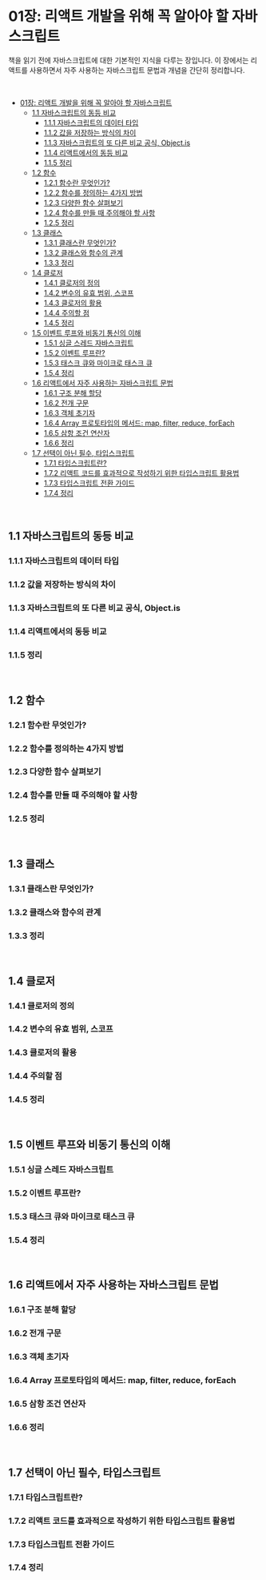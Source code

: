 # 01장: 리액트 개발을 위해 꼭 알아야 할 자바스크립트

책을 읽기 전에 자바스크립트에 대한 기본적인 지식을 다루는 장입니다.
이 장에서는 리액트를 사용하면서 자주 사용하는 자바스크립트 문법과 개념을 간단히 정리합니다.

<br>

- [01장: 리액트 개발을 위해 꼭 알아야 할 자바스크립트](#01장-리액트-개발을-위해-꼭-알아야-할-자바스크립트)
  - [1.1 자바스크립트의 동등 비교](#11-자바스크립트의-동등-비교)
    - [1.1.1 자바스크립트의 데이터 타입](#111-자바스크립트의-데이터-타입)
    - [1.1.2 값을 저장하는 방식의 차이](#112-값을-저장하는-방식의-차이)
    - [1.1.3 자바스크립트의 또 다른 비교 공식, Object.is](#113-자바스크립트의-또-다른-비교-공식-objectis)
    - [1.1.4 리액트에서의 동등 비교](#114-리액트에서의-동등-비교)
    - [1.1.5 정리](#115-정리)
  - [1.2 함수](#12-함수)
    - [1.2.1 함수란 무엇인가?](#121-함수란-무엇인가)
    - [1.2.2 함수를 정의하는 4가지 방법](#122-함수를-정의하는-4가지-방법)
    - [1.2.3 다양한 함수 살펴보기](#123-다양한-함수-살펴보기)
    - [1.2.4 함수를 만들 때 주의해야 할 사항](#124-함수를-만들-때-주의해야-할-사항)
    - [1.2.5 정리](#125-정리)
  - [1.3 클래스](#13-클래스)
    - [1.3.1 클래스란 무엇인가?](#131-클래스란-무엇인가)
    - [1.3.2 클래스와 함수의 관계](#132-클래스와-함수의-관계)
    - [1.3.3 정리](#133-정리)
  - [1.4 클로저](#14-클로저)
    - [1.4.1 클로저의 정의](#141-클로저의-정의)
    - [1.4.2 변수의 유효 범위, 스코프](#142-변수의-유효-범위-스코프)
    - [1.4.3 클로저의 활용](#143-클로저의-활용)
    - [1.4.4 주의할 점](#144-주의할-점)
    - [1.4.5 정리](#145-정리)
  - [1.5 이벤트 루프와 비동기 통신의 이해](#15-이벤트-루프와-비동기-통신의-이해)
    - [1.5.1 싱글 스레드 자바스크립트](#151-싱글-스레드-자바스크립트)
    - [1.5.2 이벤트 루프란?](#152-이벤트-루프란)
    - [1.5.3 태스크 큐와 마이크로 태스크 큐](#153-태스크-큐와-마이크로-태스크-큐)
    - [1.5.4 정리](#154-정리)
  - [1.6 리액트에서 자주 사용하는 자바스크립트 문법](#16-리액트에서-자주-사용하는-자바스크립트-문법)
    - [1.6.1 구조 분해 할당](#161-구조-분해-할당)
    - [1.6.2 전개 구문](#162-전개-구문)
    - [1.6.3 객체 초기자](#163-객체-초기자)
    - [1.6.4 Array 프로토타입의 메서드: map, filter, reduce, forEach](#164-array-프로토타입의-메서드-map-filter-reduce-foreach)
    - [1.6.5 삼항 조건 연산자](#165-삼항-조건-연산자)
    - [1.6.6 정리](#166-정리)
  - [1.7 선택이 아닌 필수, 타입스크립트](#17-선택이-아닌-필수-타입스크립트)
    - [1.7.1 타입스크립트란?](#171-타입스크립트란)
    - [1.7.2 리액트 코드를 효과적으로 작성하기 위한 타입스크립트 활용법](#172-리액트-코드를-효과적으로-작성하기-위한-타입스크립트-활용법)
    - [1.7.3 타입스크립트 전환 가이드](#173-타입스크립트-전환-가이드)
    - [1.7.4 정리](#174-정리)

<br>

## 1.1 자바스크립트의 동등 비교
### 1.1.1 자바스크립트의 데이터 타입
### 1.1.2 값을 저장하는 방식의 차이
### 1.1.3 자바스크립트의 또 다른 비교 공식, Object.is
### 1.1.4 리액트에서의 동등 비교
### 1.1.5 정리

<br>

## 1.2 함수
### 1.2.1 함수란 무엇인가?
### 1.2.2 함수를 정의하는 4가지 방법
### 1.2.3 다양한 함수 살펴보기
### 1.2.4 함수를 만들 때 주의해야 할 사항
### 1.2.5 정리

<br>

## 1.3 클래스
### 1.3.1 클래스란 무엇인가?
### 1.3.2 클래스와 함수의 관계
### 1.3.3 정리

<br>

## 1.4 클로저
### 1.4.1 클로저의 정의
### 1.4.2 변수의 유효 범위, 스코프
### 1.4.3 클로저의 활용
### 1.4.4 주의할 점
### 1.4.5 정리

<br>

## 1.5 이벤트 루프와 비동기 통신의 이해
### 1.5.1 싱글 스레드 자바스크립트
### 1.5.2 이벤트 루프란?
### 1.5.3 태스크 큐와 마이크로 태스크 큐
### 1.5.4 정리

<br>

## 1.6 리액트에서 자주 사용하는 자바스크립트 문법
### 1.6.1 구조 분해 할당
### 1.6.2 전개 구문
### 1.6.3 객체 초기자
### 1.6.4 Array 프로토타입의 메서드: map, filter, reduce, forEach
### 1.6.5 삼항 조건 연산자
### 1.6.6 정리

<br>

## 1.7 선택이 아닌 필수, 타입스크립트
### 1.7.1 타입스크립트란?
### 1.7.2 리액트 코드를 효과적으로 작성하기 위한 타입스크립트 활용법
### 1.7.3 타입스크립트 전환 가이드
### 1.7.4 정리